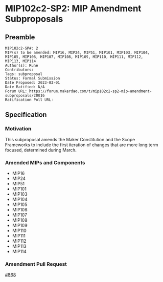 # MIP102c2-SP2: MIP Amendment Subproposals

## Preamble

```
MIP102c2-SP#: 2
MIP(s) to be amended: MIP16, MIP24, MIP51, MIP101, MIP103, MIP104, MIP105, MIP106, MIP107, MIP108, MIP109, MIP110, MIP111, MIP112, MIP113, MIP114
Author(s): Rune
Contributors:
Tags: subproposal
Status: Formal Submission
Date Proposed: 2023-03-01
Date Ratified: N/A
Forum URL: https://forum.makerdao.com/t/mip102c2-sp2-mip-amendment-subproposals/20016
Ratification Poll URL: 
```

## Specification

### Motivation

This subproposal amends the Maker Constitution and the Scope Frameworks to include the first iteration of changes that are more long term focused, determined during March.

### Amended MIPs and Components

* MIP16
* MIP24
* MIP51
* MIP101
* MIP103
* MIP104
* MIP105
* MIP106
* MIP107
* MIP108
* MIP109
* MIP110
* MIP111
* MIP112
* MIP113
* MIP114

### Amendment Pull Request

[#868](https://github.com/makerdao/mips/pull/868/files)
